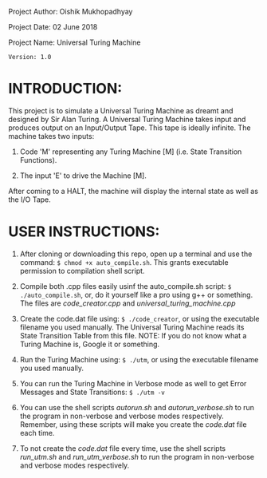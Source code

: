 Project Author:		Oishik Mukhopadhyay

Project Date:		02 June 2018

Project Name:		Universal Turing Machine
			          
	Version: 1.0
					
INTRODUCTION:
============

This project is to simulate a Universal Turing Machine as dreamt and designed by Sir Alan Turing.
A Universal Turing Machine takes input and produces output on an Input/Output Tape. This tape is ideally infinite.
The machine takes two inputs:

1. Code 'M' representing any Turing Machine [M] (i.e. State Transition Functions).

2. The input 'E' to drive the Machine [M].

After coming to a HALT, the machine will display the internal state as well as the I/O Tape.

USER INSTRUCTIONS:
=================

1. 	After cloning or downloading this repo, open up a terminal and use the command:
		`$ chmod +x auto_compile.sh`.
	This grants executable permission to compilation shell script.

2.	Compile both .cpp files easily usinf the auto_compile.sh script:
		`$ ./auto_compile.sh`,
	or, do it yourself like a pro using g++ or something. The files are *code_creator.cpp* and *universal_turing_machine.cpp*

3.	Create the code.dat file using:
		`$ ./code_creator`,
	or using the executable filename you used manually. The Universal Turing Machine reads its State Transition Table from this file. NOTE: If you do not know what a Turing Machine is, Google it or something.

4.	Run the Turing Machine using:
		`$ ./utm`,
	or using the executable filename you used manually.

5.	You can run the Turing Machine in Verbose mode as well to get Error Messages and State Transitions:
		`$ ./utm -v`

6.	You can use the shell scripts *autorun.sh* and *autorun_verbose.sh* to run the program in non-verbose and verbose modes respectively. Remember, using these scripts will make you create the *code.dat* file each time.
	
7.	To not create the *code.dat* file every time, use the shell scripts *run_utm.sh* and *run_utm_verbose.sh* to run the program in non-verbose and verbose modes respectively. 

